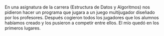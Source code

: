 En una asignatura de la carrera (Estructura de Datos y Algoritmos) nos pidieron hacer un programa que jugara a un juego multijugador diseñado por los profesores. Después cogieron todos los jugadores que los alumnos habíamos creado y los pusieron a competir entre ellos. El mío quedó en los primeros lugares.
